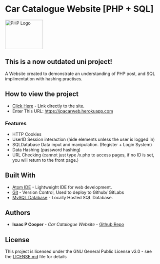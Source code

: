 # Car Catalogue Website [PHP + SQL]
<img src="https://upload.wikimedia.org/wikipedia/commons/thumb/2/27/PHP-logo.svg/711px-PHP-logo.svg.png"  height="96" width="124"
     alt="PHP Logo"/>
     
## This is a now outdated uni project!

A Website created to demonstrate an understanding of PHP post, and SQL implimentation with hashing practises.


## How to view the project

* [Click Here](https://jpacarweb.herokuapp.com) - Link directly to the site.
* Enter This URL: https://jpacarweb.herokuapp.com

### Features
* HTTP Cookies
* UserID Session interaction (hide elements unless the user is logged in)
* SQLDatabase Data input and manipulation. (Register + Login System)
* Data Hashing (password hashing)
* URL Checking (cannot just type /x.php to access pages, if no ID is set, you will return to the front page.)
## Built With

* [Atom IDE](https://ide.atom.io/) - Lightweight IDE for web development.
* [Git](https://git-scm.com/) - Version Control, Used to deploy to Github/ GitLabs
* [MySQL Database](https://www.mysql.com/) - Locally Hosted SQL Database.

## Authors

* **Isaac P Cooper** - *Car Catalogue Website* - [Github Repo](https://github.com/IsaacPCooper/Car-Catalogue)

## License

This project is licensed under the GNU General Public License v3.0 - see the [LICENSE.md](LICENSE.md) file for details
